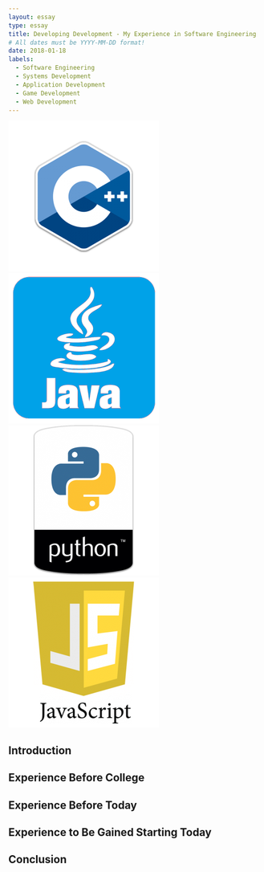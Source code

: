 ```yaml
---
layout: essay
type: essay
title: Developing Development - My Experience in Software Engineering
# All dates must be YYYY-MM-DD format!
date: 2018-01-18
labels:
  - Software Engineering
  - Systems Development
  - Application Development
  - Game Development
  - Web Development
---
```


<div class="ui small rounded images">
  <img class="ui image" src="../images/Cpp.png">
  <img class="ui image" src="../images/Java.png">
  <img class="ui image" src="../images/python.png">
  <img class="ui image" src="../images/Javascript.png">
</div>

## Introduction



## Experience Before College



## Experience Before Today



## Experience to Be Gained Starting Today



## Conclusion

